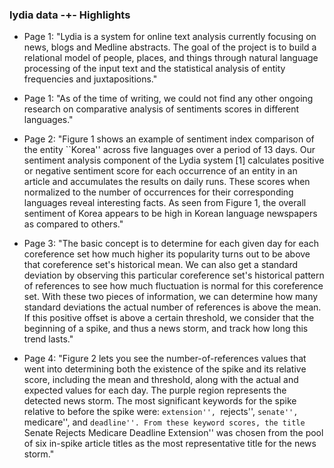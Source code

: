 ### lydia data -+- Highlights

 * Page 1: "Lydia is a system for online text analysis currently focusing on news, blogs and Medline abstracts. The goal of the project is to build a relational model of people, places, and things through natural language processing of the input text and the statistical analysis of entity frequencies and juxtapositions."

 * Page 1: "As of the time of writing, we could not find any other ongoing research on comparative analysis of sentiments scores in different languages."

 * Page 2: "Figure 1 shows an example of sentiment index comparison of the entity ``Korea'' across five languages over a period of 13 days. Our sentiment analysis component of the Lydia system [1] calculates positive or negative sentiment score for each occurrence of an entity in an article and accumulates the results on daily runs. These scores when normalized to the number of occurrences for their corresponding languages reveal interesting facts. As seen from Figure 1, the overall sentiment of Korea appears to be high in Korean language newspapers as compared to others."

 * Page 3: "The basic concept is to determine for each given day for each coreference set how much higher its popularity turns out to be above that coreference set's historical mean. We can also get a standard deviation by observing this particular coreference set's historical pattern of references to see how much fluctuation is normal for this coreference set. With these two pieces of information, we can determine how many standard deviations the actual number of references is above the mean. If this positive offset is above a certain threshold, we consider that the beginning of a spike, and thus a news storm, and track how long this trend lasts."

 * Page 4: "Figure 2 lets you see the number-of-references values that went into determining both the existence of the spike and its relative score, including the mean and threshold, along with the actual and expected values for each day. The purple region represents the detected news storm. The most significant keywords for the spike relative to before the spike were: ``extension'', ``rejects'', ``senate'', ``medicare'', and ``deadline''. From these keyword scores, the title ``Senate Rejects Medicare Deadline Extension'' was chosen from the pool of six in-spike article titles as the most representative title for the news storm."

